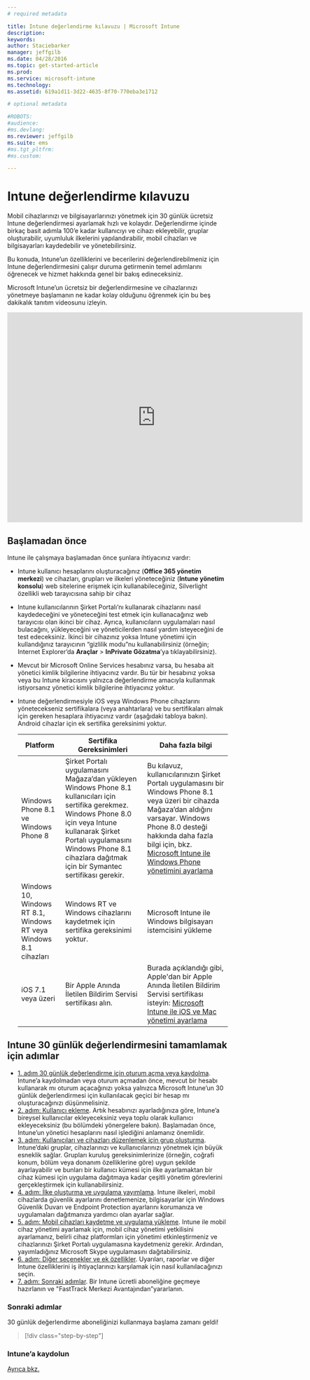 ```yaml
---
# required metadata

title: Intune değerlendirme kılavuzu | Microsoft Intune
description:
keywords:
author: Staciebarker
manager: jeffgilb
ms.date: 04/28/2016
ms.topic: get-started-article
ms.prod:
ms.service: microsoft-intune
ms.technology:
ms.assetid: 619a1d11-3d22-4635-8f70-770eba3e1712

# optional metadata

#ROBOTS:
#audience:
#ms.devlang:
ms.reviewer: jeffgilb
ms.suite: ems
#ms.tgt_pltfrm:
#ms.custom:

---
```


# Intune değerlendirme kılavuzu
Mobil cihazlarınızı ve bilgisayarlarınızı yönetmek için 30 günlük ücretsiz Intune değerlendirmesi ayarlamak hızlı ve kolaydır. Değerlendirme içinde birkaç basit adımla 100’e kadar kullanıcıyı ve cihazı ekleyebilir, gruplar oluşturabilir, uyumluluk ilkelerini yapılandırabilir, mobil cihazları ve bilgisayarları kaydedebilir ve yönetebilirsiniz.

Bu konuda, Intune’un özelliklerini ve becerilerini değerlendirebilmeniz için Intune değerlendirmesini çalışır duruma getirmenin temel adımlarını öğrenecek ve hizmet hakkında genel bir bakış edineceksiniz.

Microsoft Intune’un ücretsiz bir değerlendirmesine ve cihazlarınızı yönetmeye başlamanın ne kadar kolay olduğunu öğrenmek için bu beş dakikalık tanıtım videosunu izleyin.

<iframe width="675" height="480" src="https://www.youtube.com/embed/ltcZvm4VOFU" frameborder="0" allowfullscreen></iframe>

## Başlamadan önce
Intune ile çalışmaya başlamadan önce şunlara ihtiyacınız vardır:

-   Intune kullanıcı hesaplarını oluşturacağınız (**Office 365 yönetim merkezi**) ve cihazları, grupları ve ilkeleri yöneteceğiniz (**Intune yönetim konsolu**) web sitelerine erişmek için kullanabileceğiniz, Silverlight özellikli web tarayıcısına sahip bir cihaz

-   Intune kullanıcılarının Şirket Portalı’nı kullanarak cihazlarını nasıl kaydedeceğini ve yöneteceğini test etmek için kullanacağınız web tarayıcısı olan ikinci bir cihaz. Ayrıca, kullanıcıların uygulamaları nasıl bulacağını, yükleyeceğini ve yöneticilerden nasıl yardım isteyeceğini de test edeceksiniz. İkinci bir cihazınız yoksa Intune yönetimi için kullandığınız tarayıcının “gizlilik modu”nu kullanabilirsiniz (örneğin; Internet Explorer’da **Araçlar** &gt; **InPrivate Gözatma**’ya tıklayabilirsiniz).

-   Mevcut bir Microsoft Online Services hesabınız varsa, bu hesaba ait yönetici kimlik bilgilerine ihtiyacınız vardır. Bu tür bir hesabınız yoksa veya bu Intune kiracısını yalnızca değerlendirme amacıyla kullanmak istiyorsanız yönetici kimlik bilgilerine ihtiyacınız yoktur.

-   Intune değerlendirmesiyle iOS veya Windows Phone cihazlarını yönetecekseniz sertifikalara (veya anahtarlara) ve bu sertifikaları almak için gereken hesaplara ihtiyacınız vardır (aşağıdaki tabloya bakın). Android cihazlar için ek sertifika gereksinimi yoktur.

    |Platform|Sertifika Gereksinimleri|Daha fazla bilgi|
    |------------|----------------------------|--------------------|
    |Windows Phone 8.1 ve Windows Phone 8 |Şirket Portalı uygulamasını Mağaza’dan yükleyen Windows Phone 8.1 kullanıcıları için sertifika gerekmez. Windows Phone 8.0 için veya Intune kullanarak Şirket Portalı uygulamasını Windows Phone 8.1 cihazlara dağıtmak için bir Symantec sertifikası gerekir.|Bu kılavuz, kullanıcılarınızın Şirket Portalı uygulamasını bir Windows Phone 8.1 veya üzeri bir cihazda Mağaza’dan aldığını varsayar. Windows Phone 8.0 desteği hakkında daha fazla bilgi için, bkz. [Microsoft Intune ile Windows Phone yönetimini ayarlama](/Intune/DeployUse/set-up-windows-phone-management-with-microsoft-intune)|
    |Windows 10, Windows RT 8.1, Windows RT veya Windows 8.1 cihazları|Windows RT ve Windows cihazlarını kaydetmek için sertifika gereksinimi yoktur.|Microsoft Intune ile Windows bilgisayarı istemcisini yükleme|
    |iOS 7.1 veya üzeri|Bir Apple Anında İletilen Bildirim Servisi sertifikası alın.|Burada açıklandığı gibi, Apple'dan bir Apple Anında İletilen Bildirim Servisi sertifikası isteyin: [Microsoft Intune ile iOS ve Mac yönetimi ayarlama](/Intune/DeployUse/set-up-ios-and-mac-management-with-microsoft-intune)|

## Intune 30 günlük değerlendirmesini tamamlamak için adımlar
- [1. adım 30 günlük değerlendirme için oturum açma veya kaydolma](get-started-with-a-30-day-trial-of-microsoft-intune-step-1.md). Intune’a kaydolmadan veya oturum açmadan önce, mevcut bir hesabı kullanarak mı oturum açacağınızı yoksa yalnızca Microsoft Intune’un 30 günlük değerlendirmesi için kullanılacak geçici bir hesap mı oluşturacağınızı düşünmelisiniz.
- [2. adım: Kullanıcı ekleme](get-started-with-a-30-day-trial-of-microsoft-intune-step-2.md). Artık hesabınızı ayarladığınıza göre, Intune’a bireysel kullanıcılar ekleyeceksiniz veya toplu olarak kullanıcı ekleyeceksiniz (bu bölümdeki yönergelere bakın). Başlamadan önce, Intune’un yönetici hesaplarını nasıl işlediğini anlamanız önemlidir.
- [3. adım: Kullanıcıları ve cihazları düzenlemek için grup oluşturma](get-started-with-a-30-day-trial-of-microsoft-intune-step-3.md). Intune’daki gruplar, cihazlarınızı ve kullanıcılarınızı yönetmek için büyük esneklik sağlar. Grupları kuruluş gereksinimlerinize (örneğin, coğrafi konum, bölüm veya donanım özelliklerine göre) uygun şekilde ayarlayabilir ve bunları bir kullanıcı kümesi için ilke ayarlamaktan bir cihaz kümesi için uygulama dağıtmaya kadar çeşitli yönetim görevlerini gerçekleştirmek için kullanabilirsiniz.
- [4. adım: İlke oluşturma ve uygulama yayımlama](get-started-with-a-30-day-trial-of-microsoft-intune-step-4.md). Intune ilkeleri, mobil cihazlarda güvenlik ayarlarını denetlemenize, bilgisayarlar için Windows Güvenlik Duvarı ve Endpoint Protection ayarlarını korumanıza ve uygulamaları dağıtmanıza yardımcı olan ayarlar sağlar.
- [5. adım: Mobil cihazları kaydetme ve uygulama yükleme](get-started-with-a-30-day-trial-of-microsoft-intune-step-5.md). Intune ile mobil cihaz yönetimi ayarlamak için, mobil cihaz yönetimi yetkilisini ayarlamanız, belirli cihaz platformları için yönetimi etkinleştirmeniz ve cihazlarınızı Şirket Portalı uygulamasına kaydetmeniz gerekir. Ardından, yayımladığınız Microsoft Skype uygulamasını dağıtabilirsiniz.
- [6. adım: Diğer seçenekler ve ek özellikler](get-started-with-a-30-day-trial-of-microsoft-intune-step-6.md). Uyarıları, raporlar ve diğer Intune özelliklerini iş ihtiyaçlarınızı karşılamak için nasıl kullanılacağınızı seçin.
- [7. adım: Sonraki adımlar](get-started-with-a-30-day-trial-of-microsoft-intune-step-7.md). Bir Intune ücretli aboneliğine geçmeye hazırlanın ve "FastTrack Merkezi Avantajından”yararlanın.


### Sonraki adımlar
30 günlük değerlendirme aboneliğinizi kullanmaya başlama zamanı geldi!

>[!div class="step-by-step"]

### Intune’a kaydolun
[Ayrıca bkz.](/intune/get-started/start-with-a-paid-subscription-to-microsoft-intune)


<!--HONumber=May16_HO2-->


